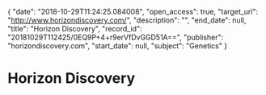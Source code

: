 {
  "date": "2018-10-29T11:24:25.084008", 
  "open_access": true, 
  "target_url": "http://www.horizondiscovery.com/", 
  "description": "", 
  "end_date": null, 
  "title": "Horizon Discovery", 
  "record_id": "20181029T112425/0EQ9P+4+r9erVfDvGGD51A==", 
  "publisher": "horizondiscovery.com", 
  "start_date": null, 
  "subject": "Genetics"
}

# Horizon Discovery

